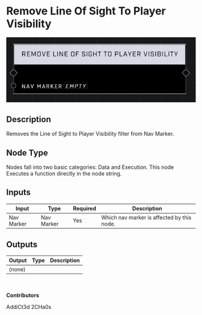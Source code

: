 # Remove Line Of Sight To Player Visibility
![](../../../.gitbook/assets/remove-line-of-sight-to-player-visibility.JPG)
## Description
Removes the Line of Sight to Player Visibility filter from Nav Marker.

## Node Type
Nodes fall into two basic categories: Data and Execution. This node Executes a function directly in the node string.

## Inputs
| Input | Type | Required | Description |
|------------------|------------------|----------|--------------------------------------------------------------|
| Nav Marker | Nav Marker | Yes | Which nav marker is affected by this node. |

## Outputs
| Output | Type | Description |
|------------------|------------------|--------------------------------------------------------------|
| (none) | | |

\
\
**Contributors**

AddiCt3d 2CHa0s